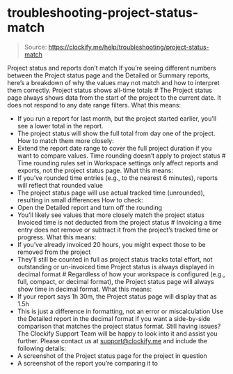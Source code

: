 # troubleshooting-project-status-match

> Source: https://clockify.me/help/troubleshooting/project-status-match

Project status and reports don’t match
If you’re seeing different numbers between the Project status page and the Detailed or Summary reports, here’s a breakdown of why the values may not match and how to interpret them correctly.
Project status shows all-time totals #
The Project status page always shows data from the start of the project to the current date. It does not respond to any date range filters.
What this means:
- If you run a report for last month, but the project started earlier, you’ll see a lower total in the report.
- The project status will show the full total from day one of the project.
How to match them more closely:
- Extend the report date range to cover the full project duration if you want to compare values.
Time rounding doesn’t apply to project status #
Time rounding rules set in Workspace settings only affect reports and exports, not the project status page.
What this means:
- If you’ve rounded time entries (e.g., to the nearest 6 minutes), reports will reflect that rounded value
- The project status page will use actual tracked time (unrounded), resulting in small differences
How to check:
- Open the Detailed report and turn off the rounding
- You’ll likely see values that more closely match the project status
Invoiced time is not deducted from the project status #
Invoicing a time entry does not remove or subtract it from the project’s tracked time or progress.
What this means:
- If you’ve already invoiced 20 hours, you might expect those to be removed from the project
- They’ll still be counted in full as project status tracks total effort, not outstanding or un-invoiced time
Project status is always displayed in decimal format #
Regardless of how your workspace is configured (e.g., full, compact, or decimal format), the Project status page will always show time in decimal format.
What this means:
- If your report says 1h 30m, the Project status page will display that as 1.5h
- This is just a difference in formatting, not an error or miscalculation
Use the Detailed report in the decimal format if you want a side-by-side comparison that matches the project status format.
Still having issues? The Clockify Support Team will be happy to look into it and assist you further. Please contact us at support@clockify.me and include the following details:
- A screenshot of the Project status page for the project in question
- A screenshot of the report you’re comparing it to